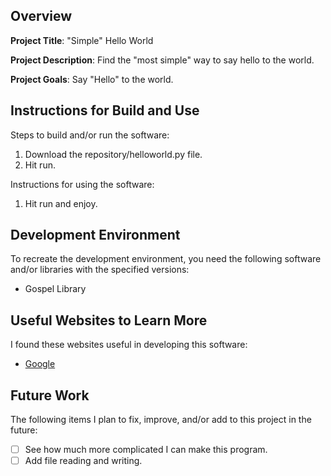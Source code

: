 ## Overview

**Project Title**: "Simple" Hello World

**Project Description**: Find the "most simple" way to say hello to the world.

**Project Goals**: Say "Hello" to the world.

## Instructions for Build and Use

Steps to build and/or run the software:

1. Download the repository/helloworld.py file.
2. Hit run.

Instructions for using the software:

1. Hit run and enjoy.

## Development Environment 

To recreate the development environment, you need the following software and/or libraries with the specified versions:

* Gospel Library

## Useful Websites to Learn More

I found these websites useful in developing this software:

* [Google](google.com)

## Future Work

The following items I plan to fix, improve, and/or add to this project in the future:

* [ ] See how much  more complicated I can make this program.
* [ ] Add file reading and writing.